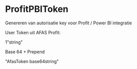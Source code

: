# ProfitPBIToken
Genereren van autorisatie key voor Profit / Power BI integratie

User Token uit AFAS Profit:

<token><version>1</version><data>"string"</data></token>

Base 64 + Prepend

"AfasToken base64string"

